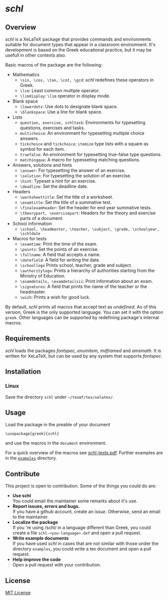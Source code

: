 # *schl*
## Overview
*schl* is a XeLaTeX  package that provides commands and environments suitable for
document types that appear in a classroom enviromnent. It's development is based on 
the Greek educational practice, but it may be usefull in other contexts also.

Basic macros of the package are the following:

* Mathematics
  * `\sin, \cos, \tan, \cot, \gcd`: *schl* redefines these operators in Greek.
  * `\lcm`: Least common multiple operator.
  * `\limdisplay`: `\lim` operator in display mode.
* Blank space
  * `\lowerdots`: Use dots to designate blank space.
  * `\blankspace`: Use a line for blank space.
* Lists
  * `question, exercise, schltask`: Environments for typesetting questions, exercises and tasks.
  * `multichoice`: An environment for typesetting multiple choice answers.
  * `tickchoice` and `tickchoice`: `itemize` type lists with a square as symbol for each item.
  * `truefalse`: An environment for typesetting true-false type questions.
  * `matchingque`: A macro for typesseting matching questions.
* Answers, solutions and hints
  * `\answer`: For typesetting  the answer of an exercise.
  * `\solution`: For typesetting the solution of an exercise.
  * `\hint`: Typeset a hint for an exercise.
  * `\deadline`: Set the deadline date.
* Headers
  * `\worksheettitle`: Set the title of a worksheet.
  * `\examtitle`: Set the title of a summative test.
  * `\finalexamheader`: Set the header for end year summative tests.
  * `\theorypart, \exercisepart`: Headers for the theory and exercise parts of a document.
* School information
  * `\school, \headmaster, \teacher, \subject, \grade, \schoolyear, \schldate`
* Macros for tests
  * `\examtime`: Print the time of the exam.
  * `\points`: Set the points of an exercise.
  * `\fullname`: A field that accepts a name.
  * `\datefield`: A field for writing the date.
  * `\schoollogo` Prints school, teacher, grade and subject.
  * `\authoritylogo`: Prints a hierarchy of authorities starting from the Ministry of Education.
  * `\examdetails, \examdetailsii`: Print information about an exam.
  * `\signatures`: A field that prints the name of the teacher or the headmaster. 
  * `\wish`: Prints a wish for good luck.

 By default, *schl* prints all macros that accept text as *undefined*. As of this version, Greek
 is the only supported language. You can set it with the option `greek`. Other languages can be supported
 by redefining package's internal macros.

## Requirements
 *schl* loads the packages *fontspec, enumitem, mdframed* and *amsmath*. It is written for XeLaTeX, but
 can be used by any system that supports *fontspec*.

## Installation
### Linux
Save the directory `schl` under `~/texmf/tex/xelatex/`.

## Usage
Load the package in the preable of your document

    \usepackage[greek]{schl}

and use the macros in the `document` environment.

For a quick overview of the macros see [schl-tests.pdf](schl-tests.pdf). Further examples are in the [`examples`](examples/) directory.

## Contribute
This project is open to contribution. Some of the things you could do are:

- **Use schl**<br/>You could email the maintainer some remarks about it's use.
- **Report issues, errors and bugs.**<br/>If you have a github account, create an *issue*. 
  Otherwise, send an email to the maintainer.
- **Localize the package**<br/>If you 're using /schl/ in a language different than Greek, 
  you could create a file `schl-<you-language>.def` and open a pull request.
- **Write example documents**<br/>
  If you have used *schl* in cases that are not similar with those under the directory `examples`, you could
  write a tex document and open a pull request.
- **Help improve the code**<br/>
  Open a pull request with your contribution.
  

## License
[MIT License](LICENSE)
